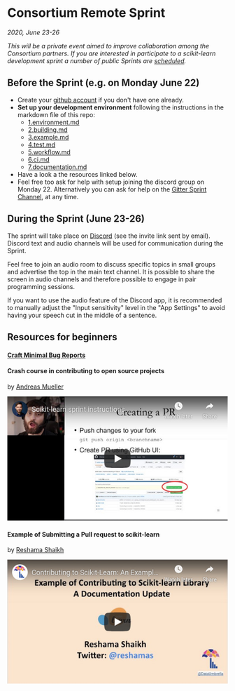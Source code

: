 # Consortium Remote Sprint

_2020, June 23-26_

_This will be a private event aimed to improve collaboration among the Consortium partners._
_If you are interested in participate to a scikit-learn development sprint a number of public Sprints are
[scheduled](https://github.com/scikit-learn/scikit-learn/wiki/Upcoming-events)._

## Before the Sprint (e.g. on Monday June 22)
- Create your [github account](https://github.com/join?ref_cta=Sign+up&ref_loc=header+logged+out&ref_page=%2F&source=header-home) 
if you don't have one already.
- **Set up your development environment** following the instructions in the markdown file of this repo:
  - [1.environment.md](1.environment.md)
  - [2.building.md](2.building.md)
  - [3.example.md](3.example.md)
  - [4.test.md](4.test.md)
  - [5.workflow.md](5.workflow.md)
  - [6.ci.md](6.ci.md)
  - [7.documentation.md](7.documentation.md)
- Have a look a the resources linked below.
- Feel free too ask for help with setup joining the discord group on Monday 22.
  Alternatively you can ask for help on the [Gitter Sprint Channel](https://gitter.im/scikit-learn/sprint), at any time.

## During the Sprint (June 23-26)

The sprint will take place on [Discord](https://discordapp.com/) (see the invite link sent by email).
Discord text and audio channels will be used for communication during the Sprint.

Feel free to join an audio room to discuss specific topics in small groups and advertise the top in the main text channel. It is possible to share the screen in audio channels and therefore possible to engage in pair programming sessions.

If you want to use the audio feature of the Discord app, it is recommended to manually adjust the "Input sensitivity" level in the "App Settings" to avoid having your speech cut in the middle of a sentence. 

## Resources for beginners

#### [Craft Minimal Bug Reports](https://matthewrocklin.com/blog/work/2018/02/28/minimal-bug-reports)

#### Crash course in contributing to open source projects

by [Andreas Mueller](https://github.com/amueller)

[![Crash course in contributing to open source projects](images/amueller.jpg)](https://www.youtube.com/embed/5OL8XoMMOfA)

#### Example of Submitting a Pull request to scikit-learn

by [Reshama Shaikh](https://github.com/reshamas/)

[![Example of Submitting a Pull request to scikit-learn](images/reshamas.jpg)](https://www.youtube.com/embed/PU1WyDPGePI)
